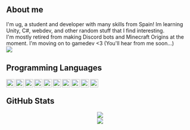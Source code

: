 <!-- ## Connect with me!
<a href="https://www.fiverr.com/undergame">
	<img align="left" alt="UnderGame's Fiverr" width="22px" src="https://github.com/xUnderGame/xUnderGame/blob/main/images/fiverr.png" />
</a>
<a href="https://discordapp.com/channels/@me/UnderGame/">
	<img align="left" alt="UnderGame's Discord" width="22px" src="https://github.com/xUnderGame/xUnderGame/blob/main/images/discord.svg" />
</a>
<a href="https://twitter.com/xUnderGame">
	<img align="left" alt="UnderGame | Twitter" width="22px" src="https://github.com/xUnderGame/xUnderGame/blob/main/images/twitter.svg" />
</a>
<a href="https://www.youtube.com/c/UnderGame">
	<img align="left" alt="UnderGame's YouTube" width="22px" src="https://github.com/xUnderGame/xUnderGame/blob/main/images/youtube.svg" />
</a>
<a href="https://steamcommunity.com/id/undergame"> 
  <img align="left" alt="UnderGame's Steam" width="22px" src="https://github.com/xUnderGame/xUnderGame/blob/main/images/steam.png" />
</a>
<a href="https://bandcamp.com/undergame">
	<img align="left" alt="UnderGame's Bandcamp" width="22px" src="https://github.com/xUnderGame/xUnderGame/blob/main/images/bandcamp.png" />
</a><br> -->

## About me
I'm ug, a student and developer with many skills from Spain! Im learning Unity, C#, webdev, and other random stuff that I find interesting.<br>
I'm mostly retired from making Discord bots and Minecraft Origins at the moment. I'm moving on to gamedev <3 (You'll hear from me soon...)<br>
<img align="center" src="https://komarev.com/ghpvc/?username=xUnderGame" >

## Programming Languages
<a href="https://www.w3.org/html/">
	<img align="left" alt="HTML W3Schools" width="22px" src="https://github.com/xUnderGame/xUnderGame/blob/main/images/html5.svg" />
</a>
<a href="https://developer.mozilla.org/docs/Web/JavaScript">
	<img align="left" alt="Javascript" width="22px" src="https://github.com/xUnderGame/xUnderGame/blob/main/images/javascript.svg" />
</a>
<a href="https://www.w3schools.com/css">
	<img align="left" alt="CSS" width="22px" src="https://github.com/xUnderGame/xUnderGame/blob/main/images/css.svg" />
</a>
<a href="https://www.json.org/json-es.html">
	<img align="left" alt="Json" width="22px" src="https://github.com/xUnderGame/xUnderGame/blob/main/images/json.svg" />
</a>
<a href="https://www.python.org/">
	<img align="left" alt="Python" width="22px" src="https://github.com/xUnderGame/xUnderGame/blob/main/images/python.svg" />
</a>
<a href="https://learn.microsoft.com/es-es/dotnet/csharp/">
	<img align="left" alt="CSharp" width="22px" src="https://github.com/xUnderGame/xUnderGame/blob/main/images/csharp.png" />
</a>
<a href="https://minecraft.fandom.com/wiki/Function_(Java_Edition)">
	<img align="left" alt="McFunction" width="22px" src="https://github.com/xUnderGame/xUnderGame/blob/main/images/mcfunction.png" />
</a>
<a href="https://git-scm.com/">
	<img align="left" alt="Git" width="22px" src="https://github.com/xUnderGame/xUnderGame/blob/main/images/git.svg" />
</a>
<a href="https://en.wikipedia.org/wiki/Bash_(Unix_shell)">
	<img align="left" alt="Bash" width="22px" src="https://github.com/xUnderGame/xUnderGame/blob/main/images/bash.png" />
</a>
<a href="https://www.mysql.com/">
	<img align="left" alt="MySQL" width="22px" src="https://github.com/xUnderGame/xUnderGame/blob/main/images/mysql.svg" />
</a><br>

## GitHub Stats
<div align=center href="https://github.com/anuraghazra/github-readme-stats">
    <img src="https://github-readme-stats.vercel.app/api?username=xUnderGame&title_color=DA7885&text_color=E1B2A2&show_icons=true&icon_color=BB8470&bg_color=170F0C&hide_border=true&locale=en"><br>
    <img src="https://github-readme-stats.vercel.app/api/top-langs?username=xUnderGame&theme=gruvbox&show_icons=true&hide_border=true&locale=en&layout=compact">
</div>
